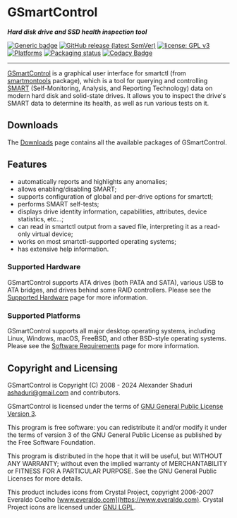 
# GSmartControl

***Hard disk drive and SSD health inspection tool***

[![Generic badge](https://img.shields.io/badge/Homepage-gsmartcontrol.shaduri.dev-brightgreen.svg)](https://gsmartcontrol.shaduri.dev)
[![GitHub release (latest SemVer)](https://img.shields.io/github/v/release/ashaduri/gsmartcontrol?label=Version)](https://gsmartcontrol.shaduri.dev/downloads)
[![license: GPL v3](https://img.shields.io/badge/License-GPLv3-blue.svg)](https://www.gnu.org/licenses/gpl-3.0)
[![Platforms](https://img.shields.io/badge/Platforms-linux%20%7C%20windows%20%7C%20macos%20%7C%20*bsd-blue)](https://gsmartcontrol.shaduri.dev/software-requirements)
[![Packaging status](https://repology.org/badge/tiny-repos/gsmartcontrol.svg?header=Software%20distributions%20and%20repositories)](https://repology.org/project/gsmartcontrol/versions)
[![Codacy Badge](https://api.codacy.com/project/badge/Grade/528f4f7aaf0e446abf7e55d2affc7bec)](https://app.codacy.com/gh/ashaduri/gsmartcontrol?utm_source=github.com&utm_medium=referral&utm_content=ashaduri/gsmartcontrol&utm_campaign=Badge_Grade_Settings)

---

[GSmartControl](https://gsmartcontrol.shaduri.dev)
is a graphical user interface for smartctl (from [smartmontools](https://www.smartmontools.org/)
package), which is a tool for
querying and controlling [SMART](https://en.wikipedia.org/wiki/S.M.A.R.T.)
(Self-Monitoring, Analysis, and Reporting
Technology) data on modern hard disk and solid-state drives. It allows you to
inspect the drive's SMART data to determine its health, as well as run various
tests on it.


## Downloads

The [Downloads](https://gsmartcontrol.shaduri.dev/downloads) page contains
all the available packages of GSmartControl.


## Features
- automatically reports and highlights any anomalies;
- allows enabling/disabling SMART;
- supports configuration of global and per-drive options for smartctl;
- performs SMART self-tests;
- displays drive identity information, capabilities, attributes, device statistics, etc...;
- can read in smartctl output from a saved file, interpreting it as a read-only virtual device;
- works on most smartctl-supported operating systems;
- has extensive help information.


### Supported Hardware

GSmartControl supports ATA drives (both PATA and SATA), various USB to
ATA bridges, and drives behind some RAID controllers.
Please see the
[Supported Hardware](https://gsmartcontrol.shaduri.dev/supported-hardware) page
for more information.


### Supported Platforms

GSmartControl supports all major desktop operating systems, including
Linux, Windows, macOS, FreeBSD, and other BSD-style operating systems.
Please see the
[Software Requirements](https://gsmartcontrol.shaduri.dev/software-requirements) page
for more information.


## Copyright and Licensing

GSmartControl is Copyright (C) 2008 - 2024 Alexander Shaduri [ashaduri@gmail.com](mailto:ashaduri@gmail.com) and contributors.

GSmartControl is licensed under the terms of
[GNU General Public License Version 3](https://www.gnu.org/licenses/gpl-3.0.en.html).

This program is free software: you can redistribute it and/or modify it under
the terms of version 3 of the GNU General Public License as published by the
Free Software Foundation.

This program is distributed in the hope that it will be useful, but WITHOUT ANY
WARRANTY; without even the implied warranty of MERCHANTABILITY or FITNESS FOR
A PARTICULAR PURPOSE. See the GNU General Public Licenses for more details.

This product includes icons from Crystal Project,
copyright 2006-2007 Everaldo Coelho [www.everaldo.com](https://www.everaldo.com).
Crystal Project icons are licensed under [GNU LGPL](https://www.gnu.org/licenses/lgpl-3.0.en.html).

